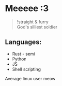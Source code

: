 # Meeeee :3

> !straight & furry  
> God's silliest soldier

## Languages:
 - Rust - semi
 - Python
 - JS
 - Shell scripting

Average linux user meow

